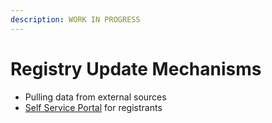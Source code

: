 ```yaml
---
description: WORK IN PROGRESS
---
```


# Registry Update Mechanisms

* Pulling data from external sources
* [Self Service Portal](../../functionality/self-service-portal.md) for registrants&#x20;

